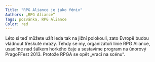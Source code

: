```yaml
---
Title: "RPG Aliance je jako fénix"
Authors: „RPG Aliance“
Tags: pozvánka, RPG Aliance
Color: red
---
```

Léto si teď můžete užít leda tak na jižní polokouli,
zato Evropě budou vládnout třeskuté
mrazy. Tehdy se my, organizátoři linie RPG Aliance,
usadíme nad šálkem horkého čaje a sestavíme
program na únorový PragoFFest 2013.
Protože RPGA se opět „vrací na scénu“.
